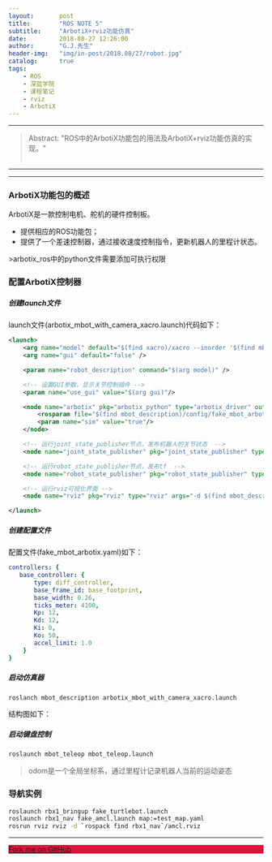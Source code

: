 ```yaml
---
layout:       post
title:        "ROS NOTE 5"
subtitle:     "ArbotiX+rviz功能仿真"
date:         2018-08-27 12:26:00
author:       "G.J.先生"
header-img:   "img/in-post/2018.08/27/robot.jpg"
catalog:      true
tags:
    - ROS
    - 深蓝学院
    - 课程笔记
    - rviz
    - ArbotiX
---
```

*****
>Abstract: "ROS中的ArbotiX功能包的用法及ArbotiX+rviz功能仿真的实现。"<br>                                                                                                                                                                   <br /> 

----------
*************************
### ArbotiX功能包的概述
ArbotiX是一款控制电机、舵机的硬件控制板。<br>
<ul>
<li> 提供相应的ROS功能包；</li>
<li> 提供了一个差速控制器，通过接收速度控制指令，更新机器人的里程计状态。 </li>
</ul>
>arbotix_ros中的python文件需要添加可执行权限

### 配置ArbotiX控制器
##### 创建launch文件
launch文件(arbotix_mbot_with_camera_xacro.launch)代码如下：
```xml
<launch>
    <arg name="model" default="$(find xacro)/xacro --inorder '$(find mbot_description)/urdf/xacro/mbot_with_camera.xacro'" />
    <arg name="gui" default="false" />

    <param name="robot_description" command="$(arg model)" />

    <!-- 设置GUI参数，显示关节控制插件 -->
    <param name="use_gui" value="$(arg gui)"/>

    <node name="arbotix" pkg="arbotix_python" type="arbotix_driver" output="screen">
        <rosparam file="$(find mbot_description)/config/fake_mbot_arbotix.yaml" command="load" />
        <param name="sim" value="true"/>
    </node>

    <!-- 运行joint_state_publisher节点，发布机器人的关节状态  -->
    <node name="joint_state_publisher" pkg="joint_state_publisher" type="joint_state_publisher" />

    <!-- 运行robot_state_publisher节点，发布tf  -->
    <node name="robot_state_publisher" pkg="robot_state_publisher" type="robot_state_publisher" />

    <!-- 运行rviz可视化界面 -->
    <node name="rviz" pkg="rviz" type="rviz" args="-d $(find mbot_description)/config/mbot_arbotix.rviz" required="true" />

</launch>
```

##### 创建配置文件
配置文件(fake_mbot_arbotix.yaml)如下：<br>
```yaml
controllers: {
   base_controller: {
       type: diff_controller, 
       base_frame_id: base_footprint, 
       base_width: 0.26, 
       ticks_meter: 4100, 
       Kp: 12, 
       Kd: 12, 
       Ki: 0, 
       Ko: 50, 
       accel_limit: 1.0 
    }
}
```

##### 启动仿真器
```bash
roslanch mbot_description arbotix_mbot_with_camera_xacro.launch
```
结构图如下：
![]()

##### 启动键盘控制
```bash 
roslaunch mbot_teleop mbot_teleop.launch
```
>odom是一个全局坐标系，通过里程计记录机器人当前的运动姿态<br>

### 导航实例
```bash
roslaunch rbx1_bringup fake_turtlebot.launch
roslaunch rbx1_nav fake_amcl.launch map:=test_map.yaml
rosrun rviz rviz -d `rospack find rbx1_nav`/amcl.rviz
```

*************************



<style>
    .left-bottom .github-fork-ribbon {
        background-color: #DC143C;
    }
</style>

<div class="github-fork-ribbon-wrapper left-bottom hidden-xs">
    <div class="github-fork-ribbon">
        <a href="https://github.com/GJXS1980/SLXY_lesson_code/tree/master/lesson03">Fork me on GitHub</a>
    </div>
</div>

<link rel="stylesheet" href="//cdnjs.cloudflare.com/ajax/libs/github-fork-ribbon-css/0.1.1/gh-fork-ribbon.min.css" />